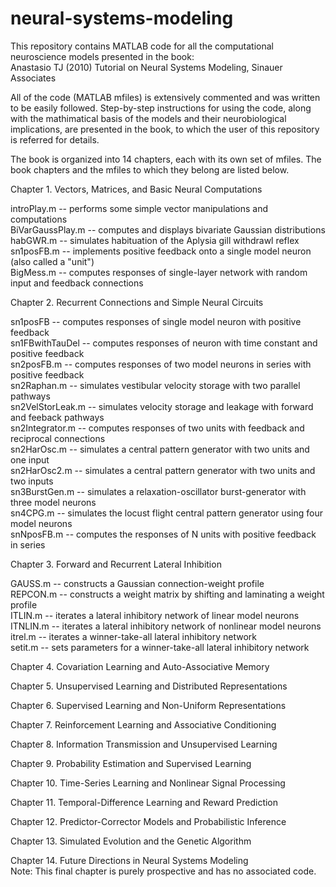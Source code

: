 # neural-systems-modeling
This repository contains MATLAB code for all the computational neuroscience models presented in the book:  
Anastasio TJ (2010) Tutorial on Neural Systems Modeling, Sinauer Associates

All of the code (MATLAB mfiles) is extensively commented and was written to be easily followed. Step-by-step instructions for using the code, along with the mathimatical basis of the models and their neurobiological implications, are presented in the book, to which the user of this repository is referred for details.    

The book is organized into 14 chapters, each with its own set of mfiles. The book chapters and the mfiles to which they belong are listed below.   

Chapter 1. Vectors, Matrices, and Basic Neural Computations  

introPlay.m -- performs some simple vector manipulations and computations  
BiVarGaussPlay.m -- computes and displays bivariate Gaussian distributions  
habGWR.m -- simulates habituation of the Aplysia gill withdrawl reflex  
sn1posFB.m -- implements positive feedback onto a single model neuron (also called a "unit")  
BigMess.m -- computes responses of single-layer network with random input and feedback connections
  
Chapter 2. Recurrent Connections and Simple Neural Circuits  

sn1posFB -- computes responses of single model neuron with positive feedback  
sn1FBwithTauDel -- computes responses of neuron with time constant and positive feedback  
sn2posFB.m  -- computes responses of two model neurons in series with positive feedback  
sn2Raphan.m -- simulates vestibular velocity storage with two parallel pathways  
sn2VelStorLeak.m -- simulates velocity storage and leakage with forward and feeback pathways  
sn2Integrator.m -- computes responses of two units with feedback and reciprocal connections  
sn2HarOsc.m  -- simulates a central pattern generator with two units and one input  
sn2HarOsc2.m -- simulates a central pattern generator with two units and two inputs  
sn3BurstGen.m -- simulates a relaxation-oscillator burst-generator with three model neurons  
sn4CPG.m -- simulates the locust flight central pattern generator using four model neurons  
snNposFB.m -- computes the responses of N units with positive feedback in series  

Chapter 3. Forward and Recurrent Lateral Inhibition  

GAUSS.m -- constructs a Gaussian connection-weight profile  
REPCON.m -- constructs a weight matrix by shifting and laminating a weight profile  
ITLIN.m -- iterates a lateral inhibitory network of linear model neurons  
ITNLIN.m -- iterates a lateral inhibitory network of nonlinear model neurons  
itrel.m -- iterates a winner-take-all lateral inhibitory network  
setit.m -- sets parameters for a winner-take-all lateral inhibitory network  

Chapter 4. Covariation Learning and Auto-Associative Memory

Chapter 5. Unsupervised Learning and Distributed Representations

Chapter 6. Supervised Learning and Non-Uniform Representations

Chapter 7. Reinforcement Learning and Associative Conditioning

Chapter 8. Information Transmission and Unsupervised Learning

Chapter 9. Probability Estimation and Supervised Learning

Chapter 10. Time-Series Learning and Nonlinear Signal Processing

Chapter 11. Temporal-Difference Learning and Reward Prediction

Chapter 12. Predictor-Corrector Models and Probabilistic Inference

Chapter 13. Simulated Evolution and the Genetic Algorithm

Chapter 14. Future Directions in Neural Systems Modeling  
Note: This final chapter is purely prospective and has no associated code.  








